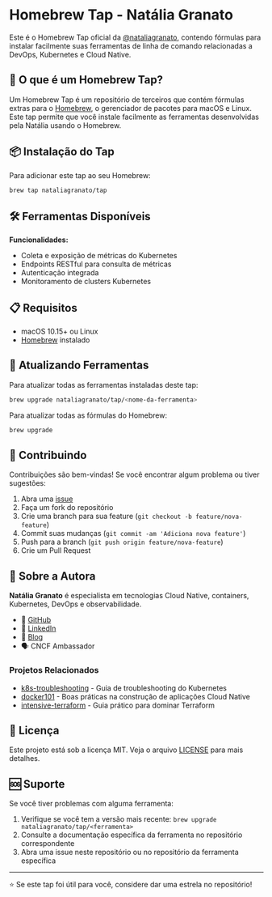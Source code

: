 # Homebrew Tap - Natália Granato

Este é o Homebrew Tap oficial da [@nataliagranato](https://github.com/nataliagranato), contendo fórmulas para instalar facilmente suas ferramentas de linha de comando relacionadas a DevOps, Kubernetes e Cloud Native.

## 🚀 O que é um Homebrew Tap?

Um Homebrew Tap é um repositório de terceiros que contém fórmulas extras para o [Homebrew](https://brew.sh/), o gerenciador de pacotes para macOS e Linux. Este tap permite que você instale facilmente as ferramentas desenvolvidas pela Natália usando o Homebrew.

## 📦 Instalação do Tap

Para adicionar este tap ao seu Homebrew:

```bash
brew tap nataliagranato/tap
```

## 🛠️ Ferramentas Disponíveis

**Funcionalidades:**
- Coleta e exposição de métricas do Kubernetes
- Endpoints RESTful para consulta de métricas
- Autenticação integrada
- Monitoramento de clusters Kubernetes

## 📋 Requisitos

- macOS 10.15+ ou Linux
- [Homebrew](https://brew.sh/) instalado

## 🔄 Atualizando Ferramentas

Para atualizar todas as ferramentas instaladas deste tap:

```bash
brew upgrade nataliagranato/tap/<nome-da-ferramenta>
```

Para atualizar todas as fórmulas do Homebrew:

```bash
brew upgrade
```

## 🤝 Contribuindo

Contribuições são bem-vindas! Se você encontrar algum problema ou tiver sugestões:

1. Abra uma [issue](https://github.com/nataliagranato/homebrew-tap/issues)
2. Faça um fork do repositório
3. Crie uma branch para sua feature (`git checkout -b feature/nova-feature`)
4. Commit suas mudanças (`git commit -am 'Adiciona nova feature'`)
5. Push para a branch (`git push origin feature/nova-feature`)
6. Crie um Pull Request

## 📖 Sobre a Autora

**Natália Granato** é especialista em tecnologias Cloud Native, containers, Kubernetes, DevOps e observabilidade. 

- 🌟 [GitHub](https://github.com/nataliagranato)
- 💼 [LinkedIn](https://linkedin.com/in/nataliagranato)
- 📝 [Blog](https://nataliagranato.github.io)
- 🗣️ CNCF Ambassador

### Projetos Relacionados

- [k8s-troubleshooting](https://github.com/nataliagranato/k8s-troubleshooting) - Guia de troubleshooting do Kubernetes
- [docker101](https://github.com/nataliagranato/docker101) - Boas práticas na construção de aplicações Cloud Native
- [intensive-terraform](https://github.com/nataliagranato/intensive-terraform) - Guia prático para dominar Terraform

## 📄 Licença

Este projeto está sob a licença MIT. Veja o arquivo [LICENSE](LICENSE) para mais detalhes.

## 🆘 Suporte

Se você tiver problemas com alguma ferramenta:

1. Verifique se você tem a versão mais recente: `brew upgrade nataliagranato/tap/<ferramenta>`
2. Consulte a documentação específica da ferramenta no repositório correspondente
3. Abra uma issue neste repositório ou no repositório da ferramenta específica

---

⭐ Se este tap foi útil para você, considere dar uma estrela no repositório!
